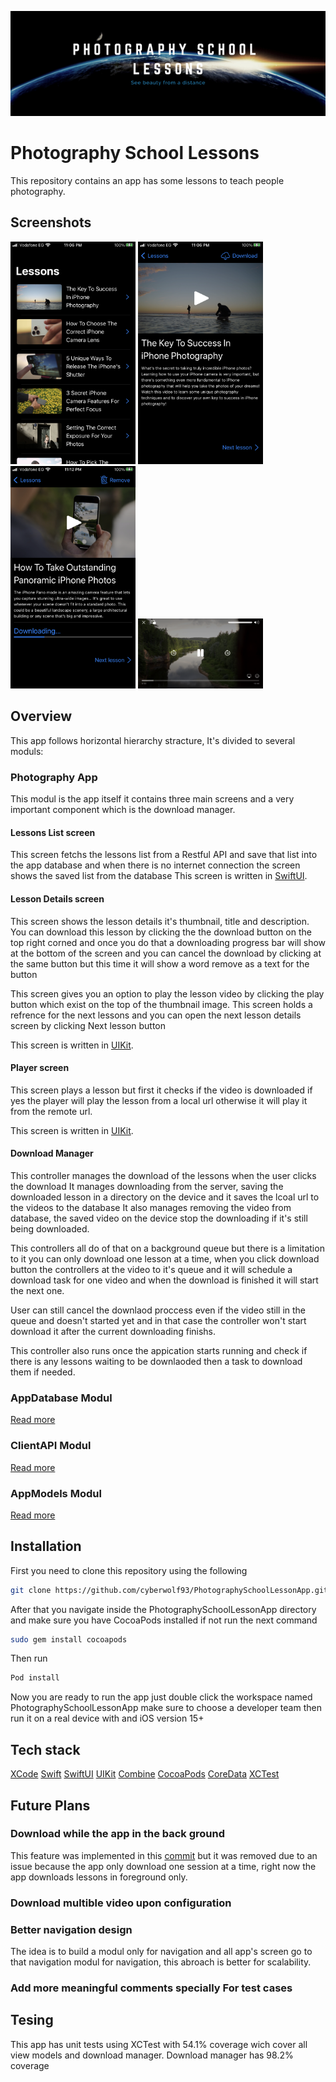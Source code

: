 ![ald text](ReadmeAssets/banner.png)

# Photography School Lessons

This repository contains an app has some lessons to teach people  photography.

## Screenshots
<img src="ReadmeAssets/screenshots/list_screen.PNG" width="200">
<img src="ReadmeAssets/screenshots/details.PNG" width="200">
<img src="ReadmeAssets/screenshots/details_download.PNG" width="200">
<img src="ReadmeAssets/screenshots/player.PNG" width="200">

## Overview

This app follows horizontal hierarchy stracture, It's divided to several moduls:

###  Photography App

This modul is the app itself it contains three main screens and a very important component which is the download manager. 

#### Lessons List screen

This screen fetchs the lessons list from a Restful API and save that list into the app database and when there is no internet connection the screen shows the saved list from the database
This screen is written in [SwiftUI](https://developer.apple.com/documentation/swiftui/).

#### Lesson Details screen

This screen shows the lesson details it's thumbnail, title and  description.
You can download this lesson by clicking the the download button on the top right corned and once you do that a downloading progress bar will show at the bottom of the screen and you can cancel the download by clicking at the same button but this time it will show a word remove as a text for the button  

This screen gives you an option to play the lesson video by clicking the play button which exist on the top of the thumbnail image.
This screen holds a refrence for the next lessons and you can open the next lesson details screen by clicking Next lesson button

This screen is written in [UIKit](https://developer.apple.com/documentation/uikit).


#### Player screen

This screen plays a lesson but first it checks if the video is downloaded if yes the player will play the lesson from a local url otherwise it will play it from the remote url.

This screen is written in [UIKit](https://developer.apple.com/documentation/uikit).

#### Download Manager

This controller manages the download of the lessons when the user clicks the download
It manages downloading from the server, saving the downloaded lesson in a directory on the device and it saves the lcoal url to the videos to the database
It also manages removing the video from database, the saved video on the device stop the downloading if it's still being downloaded.

This controllers all do of that on a background queue but there is a limitation to it you can only download  one lesson at a time, when you click download button the controllers at the video to it's queue and it will schedule a download task for one video and when the download is finished it will start the next one.

User can still cancel the downlaod proccess even if the video still in the queue and doesn't started yet and in that case the controller won't start download it after the current downloading finishs.

This controller also runs once the appication starts running and check if there is any lessons waiting to be downlaoded then a task to download them if needed.


### AppDatabase Modul

[Read more](https://github.com/cyberwolf93/PhotographySchoolLessonApp/tree/main/PhotographySchoolLessonApp/AppDataBase)

### ClientAPI Modul

[Read more](https://github.com/cyberwolf93/PhotographySchoolLessonApp/tree/main/PhotographySchoolLessonApp/ClientAPI)

### AppModels Modul

[Read more](https://github.com/cyberwolf93/PhotographySchoolLessonApp/tree/main/PhotographySchoolLessonApp/AppModels)

## Installation

First you need to clone this repository using the following
```bash
git clone https://github.com/cyberwolf93/PhotographySchoolLessonApp.git
```

After that you navigate inside the PhotographySchoolLessonApp directory and make sure you have CocoaPods installed if not run the next command
 ```bash
sudo gem install cocoapods
```

Then run 
 ```bash
 Pod install
```

Now you are ready to run the app just double click the workspace named PhotographySchoolLessonApp
make sure to choose a developer team then run it on a real device with and iOS version 15+

## Tech stack

[XCode](https://developer.apple.com/documentation/xcode)
[Swift](https://docs.swift.org/swift-book/LanguageGuide/TheBasics.html)
[SwiftUI](https://developer.apple.com/documentation/swiftui/)
[UIKit](https://developer.apple.com/documentation/uikit)
[Combine](https://developer.apple.com/documentation/combine)
[CocoaPods](https://cocoapods.org/)
[CoreData](https://developer.apple.com/documentation/coredata)
[XCTest](https://developer.apple.com/documentation/xctest)


## Future Plans

### Download while the app in the back ground

This feature was implemented in this [commit](https://github.com/cyberwolf93/PhotographySchoolLessonApp/commit/78cf94f466b7d6c421078c0f4e09f84a2ae22dfe) but it was removed due to an issue because the app only download one session at a time, right now the app downloads lessons in foreground only.

### Download multible video upon configuration

### Better navigation design
The idea is to build a modul only for navigation and all app's screen go to that navigation modul for navigation, this abroach is better for scalability.

### Add more meaningful comments specially For test cases

## Tesing

This app has unit tests using XCTest with 54.1% coverage wich cover all view models and download manager.
Download manager has 98.2% coverage
 

